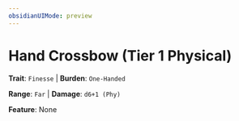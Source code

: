 ```yaml
---
obsidianUIMode: preview
---
```

# Hand Crossbow (Tier 1 Physical)

**Trait**: `Finesse` | **Burden**: `One-Handed`

**Range**: `Far` | **Damage**: `d6+1 (Phy)`

**Feature**: None